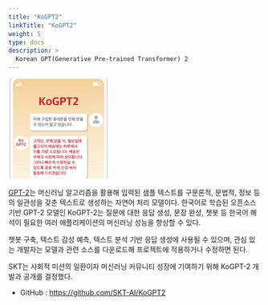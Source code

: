 ```yaml
---
title: "KoGPT2"
linkTitle: "KoGPT2"
weight: 5
type: docs
description: >
  Korean GPT(Generative Pre-trained Transformer) 2
---
```


![kogpt2](./kogpt2.png)

[GPT-2](https://github.com/openai/gpt-2)는 머신러닝 알고리즘을 활용해 입력된 샘플 텍스트를 구문론적, 문법적, 정보 등의 일관성을 갖춘 텍스트로 생성하는 자연어 처리 모델이다. 한국어로 학습된 오픈소스 기반 GPT-2 모델인 KoGPT-2는 질문에 대한 응답 생성, 문장 완성, 챗봇 등 한국어 해석이 필요한 여러 애플리케이션의 머신러닝 성능을 향상할 수 있다.

챗봇 구축, 텍스트 감성 예측, 텍스트 분석 기반 응답 생성에 사용될 수 있으며, 관심 있는 개발자는 모델과 관련 소스를 다운로드해 프로젝트에 적용하거나 수정하면 된다.

SKT는 사회적 미션의 일환이자 머신러닝 커뮤니티 성장에 기여하기 위해 KoGPT-2 개발과 공개를 결정했다.

* GitHub : https://github.com/SKT-AI/KoGPT2